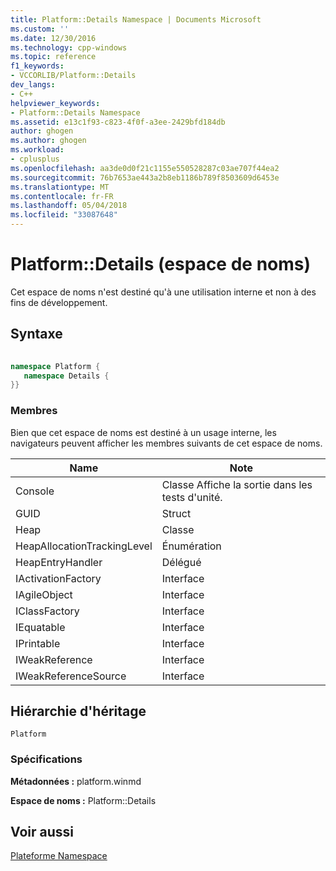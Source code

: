 ```yaml
---
title: Platform::Details Namespace | Documents Microsoft
ms.custom: ''
ms.date: 12/30/2016
ms.technology: cpp-windows
ms.topic: reference
f1_keywords:
- VCCORLIB/Platform::Details
dev_langs:
- C++
helpviewer_keywords:
- Platform::Details Namespace
ms.assetid: e13c1f93-c823-4f0f-a3ee-2429bfd184db
author: ghogen
ms.author: ghogen
ms.workload:
- cplusplus
ms.openlocfilehash: aa3de0d0f21c1155e550528287c03ae707f44ea2
ms.sourcegitcommit: 76b7653ae443a2b8eb1186b789f8503609d6453e
ms.translationtype: MT
ms.contentlocale: fr-FR
ms.lasthandoff: 05/04/2018
ms.locfileid: "33087648"
---
```

# <a name="platformdetails-namespace"></a>Platform::Details (espace de noms)
Cet espace de noms n'est destiné qu'à une utilisation interne et non à des fins de développement.  
  
## <a name="syntax"></a>Syntaxe  
  
```cpp  
  
namespace Platform {  
   namespace Details {  
}}  
```  
  
### <a name="members"></a>Membres  
 Bien que cet espace de noms est destiné à un usage interne, les navigateurs peuvent afficher les membres suivants de cet espace de noms.  
  
|Name|Note|  
|----------|------------|  
|Console|Classe Affiche la sortie dans les tests d'unité.|  
|GUID|Struct|  
|Heap|Classe|  
|HeapAllocationTrackingLevel|Énumération|  
|HeapEntryHandler|Délégué|  
|IActivationFactory|Interface|  
|IAgileObject|Interface|  
|IClassFactory|Interface|  
|IEquatable|Interface|  
|IPrintable|Interface|  
|IWeakReference|Interface|  
|IWeakReferenceSource|Interface|  
  
## <a name="inheritance-hierarchy"></a>Hiérarchie d'héritage  
 `Platform`  
  
### <a name="requirements"></a>Spécifications  
 **Métadonnées :** platform.winmd  
  
 **Espace de noms :** Platform::Details  
  
## <a name="see-also"></a>Voir aussi  
 [Plateforme Namespace](platform-namespace-c-cx.md)